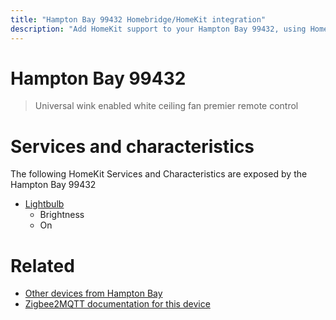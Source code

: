 ```yaml
---
title: "Hampton Bay 99432 Homebridge/HomeKit integration"
description: "Add HomeKit support to your Hampton Bay 99432, using Homebridge, Zigbee2MQTT and homebridge-z2m."
---
```

<!---
This file has been GENERATED using src/docgen/docgen.ts
DO NOT EDIT THIS FILE MANUALLY!
-->
# Hampton Bay 99432
> Universal wink enabled white ceiling fan premier remote control


# Services and characteristics
The following HomeKit Services and Characteristics are exposed by
the Hampton Bay 99432

* [Lightbulb](../../light.md)
  * Brightness
  * On


# Related
* [Other devices from Hampton Bay](../index.md#hampton_bay)
* [Zigbee2MQTT documentation for this device](https://www.zigbee2mqtt.io/devices/99432.html)